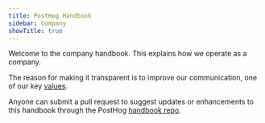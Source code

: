 ```yaml
---
title: PostHog Handbook
sidebar: Company
showTitle: true
---
```


Welcome to the company handbook. This explains how we operate as a company.

The reason for making it transparent is to improve our communication, one of our key [values](/handbook/values).

Anyone can submit a pull request to suggest updates or enhancements to this handbook through the PostHog [handbook repo](https://github.com/posthog/company/tree/master/docs).
